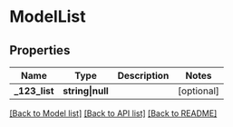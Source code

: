 # ModelList

## Properties

Name | Type | Description | Notes
------------ | ------------- | ------------- | -------------
**_123_list** | **string&vert;null** |  | [optional]

[[Back to Model list]](../../README.md#models) [[Back to API list]](../../README.md#api-endpoints) [[Back to README]](../../README.md)
